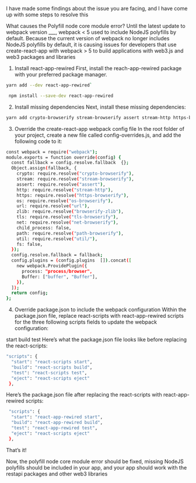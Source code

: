 I have made some findings about the issue you are facing, and I have come up with some steps to resolve this

What causes the Polyfill node core module error?
Until the latest update to webpack version ___, webpack < 5 used to include NodeJS polyfills by default. Because the current version of webpack no longer includes NodeJS polyfills by default, it is causing issues for developers that use create-react-app with webpack > 5 to build applications with web3.js and web3 packages and libraries


1. Install react-app-rewired
First, install the reach-app-rewired package with your preferred package manager.

```bash
yarn add --dev react-app-rewired`
```

```bash
 npm install --save-dev react-app-rewired
```
 
2. Install missing dependencies
Next, install these missing dependencies:

```bash
yarn add crypto-browserify stream-browserify assert stream-http https-browserify os-browserify url browserify-zlib tls-browserify net-browserify path-browserify 
```

3. Override the create-react-app webpack config file
In the root folder of your project, create a new file called config-overrides.js, and add the following code to it:


```bash
const webpack = require("webpack");
module.exports = function override(config) {
  const fallback = config.resolve.fallback  {};
  Object.assign(fallback, {
    crypto: require.resolve("crypto-browserify"),
    stream: require.resolve("stream-browserify"),
    assert: require.resolve("assert"),
    http: require.resolve("stream-http"),
    https: require.resolve("https-browserify"),
    os: require.resolve("os-browserify"),
    url: require.resolve("url"),
    zlib: require.resolve("browserify-zlib"),
    tls: require.resolve("tls-browserify"),
    net: require.resolve("net-browserify"),
    child_process: false,
    path: require.resolve("path-browserify"),
    util: require.resolve("util/"),
    fs: false,
  });
  config.resolve.fallback = fallback;
  config.plugins = (config.plugins  []).concat([
    new webpack.ProvidePlugin({
      process: "process/browser",
      Buffer: ["buffer", "Buffer"],
    }),
  ]);
  return config;
};
```



4. Override package.json to include the webpack configuration
Within the package.json file, replace react-scripts with react-app-rewired scripts for the three following scripts fields to update the webpack configuration:

start
build
test
Here’s what the package.json file looks like before replacing the react-scripts:

```bash
"scripts": { 
  "start": "react-scripts start", 
  "build": "react-scripts build", 
  "test": "react-scripts test", 
  "eject": "react-scripts eject" 
 },
 ```
 
 Here’s the package.json file after replacing the react-scripts with react-app-rewired scripts:
 
```bash
 "scripts": { 
  "start": "react-app-rewired start", 
  "build": "react-app-rewired build", 
  "test": "react-app-rewired test", 
  "eject": "react-scripts eject" 
 },
 ```
 
That’s it!

Now, the polyfill node core module error should be fixed, missing NodeJS polyfills should be included in your app, and your app should work with the restapi packages and other web3 libraries
